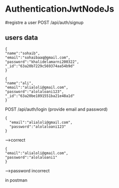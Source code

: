 # AuthenticationJwtNodeJs

#registre a user
POST /api/auth/signup

## users data

```
{
"name":"sohaib",
"email":"sohaibaaq@gmail.com",
"password":"khalidelamarni200322",
"_id":"63a20b7229c569374aa54b9d"
}
```

```
{
"name":"ali",
"email":"alialoli@gmail.com",
"password":"alolaloani123",
"_id":"63a20be1891551ba21e48a1d"
}
```

POST /api/auth/login
(provide email and password)

```
{
  "email":"alialoli@gmail.com",
  "password":"alolaloani123"
}
```

-->correct

```
{
"email":"alialoli@gmail.com",
"password":"alolaloani1"
}
```

-->password incorrect

in postman

```

```
